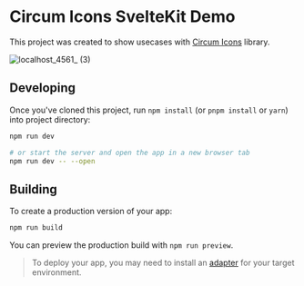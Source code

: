# Circum Icons SvelteKit Demo

This project was created to show usecases with [Circum Icons](https://circumicons.com) library.

![localhost_4561_ (3)](https://user-images.githubusercontent.com/87146097/178036156-07ef7396-aafc-4882-85e7-b0c3d1eaeddb.png)

## Developing

Once you've cloned this project, run `npm install` (or `pnpm install` or `yarn`) into project directory:

```bash
npm run dev

# or start the server and open the app in a new browser tab
npm run dev -- --open
```

## Building

To create a production version of your app:

```bash
npm run build
```

You can preview the production build with `npm run preview`.

> To deploy your app, you may need to install an [adapter](https://kit.svelte.dev/docs/adapters) for your target environment.

